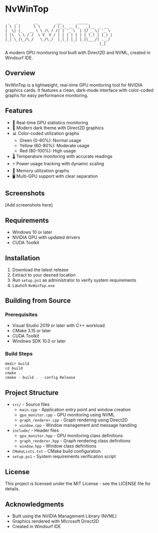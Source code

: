# NvWinTop

```
 _   _       __        ___       _____ 
| \ | |      \ \      / (_)_ __ |_   _|__  _ __  
|  \| |_   __ \ \ /\ / /| | '_ \  | |/ _ \| '_ \ 
| |\  \ \ / /  \ V  V / | | | | | | | (_) | |_) |
|_| \_|\_/\_/   \_/\_/  |_|_| |_| |_|\___/| .__/ 
                                           |_|    
```

A modern GPU monitoring tool built with Direct2D and NVML, created in Windsurf IDE.

## Overview

NvWinTop is a lightweight, real-time GPU monitoring tool for NVIDIA graphics cards. It features a clean, dark-mode interface with color-coded graphs for easy performance monitoring.

## Features

- 🎯 Real-time GPU statistics monitoring
- 🎨 Modern dark theme with Direct2D graphics
- 📊 Color-coded utilization graphs
  - Green (0-60%): Normal usage
  - Yellow (60-80%): Moderate usage
  - Red (80-100%): High usage
- 🌡️ Temperature monitoring with accurate readings
- ⚡ Power usage tracking with dynamic scaling
- 💾 Memory utilization graphs
- 🖥️ Multi-GPU support with clear separation

## Screenshots

[Add screenshots here]

## Requirements

- Windows 10 or later
- NVIDIA GPU with updated drivers
- CUDA Toolkit

## Installation

1. Download the latest release
2. Extract to your desired location
3. Run `setup.ps1` as administrator to verify system requirements
4. Launch `NvWinTop.exe`

## Building from Source

### Prerequisites

- Visual Studio 2019 or later with C++ workload
- CMake 3.15 or later
- CUDA Toolkit
- Windows SDK 10.0 or later

### Build Steps

```powershell
mkdir build
cd build
cmake ..
cmake --build . --config Release
```

## Project Structure

- `src/` - Source files
  - `main.cpp` - Application entry point and window creation
  - `gpu_monitor.cpp` - GPU monitoring using NVML
  - `graph_renderer.cpp` - Graph rendering using Direct2D
  - `window.cpp` - Window management and message handling
- `include/` - Header files
  - `gpu_monitor.hpp` - GPU monitoring class definitions
  - `graph_renderer.hpp` - Graph rendering class definitions
  - `window.hpp` - Window class definitions
- `CMakeLists.txt` - CMake build configuration
- `setup.ps1` - System requirements verification script

## License

This project is licensed under the MIT License - see the LICENSE file for details.

## Acknowledgments

- Built using the NVIDIA Management Library (NVML)
- Graphics rendered with Microsoft Direct2D
- Created in Windsurf IDE

